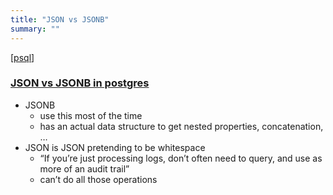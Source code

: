 ```yaml
---
title: "JSON vs JSONB"
summary: ""
---
```


[[psql]]

### [JSON vs JSONB in postgres]([https://stackoverflow.com/a/39637548/8479344](https://stackoverflow.com/a/39637548/8479344))


* JSONB
    * use this most of the time
    * has an actual data structure to get nested properties, concatenation, …
* JSON is JSON pretending to be whitespace
    * “If you’re just processing logs, don’t often need to query, and use as more of an audit trail”
    * can’t do all those operations

[//begin]: # "Autogenerated link references for markdown compatibility"
[psql]: ../backend/sql/psql "psql"
[//end]: # "Autogenerated link references"
